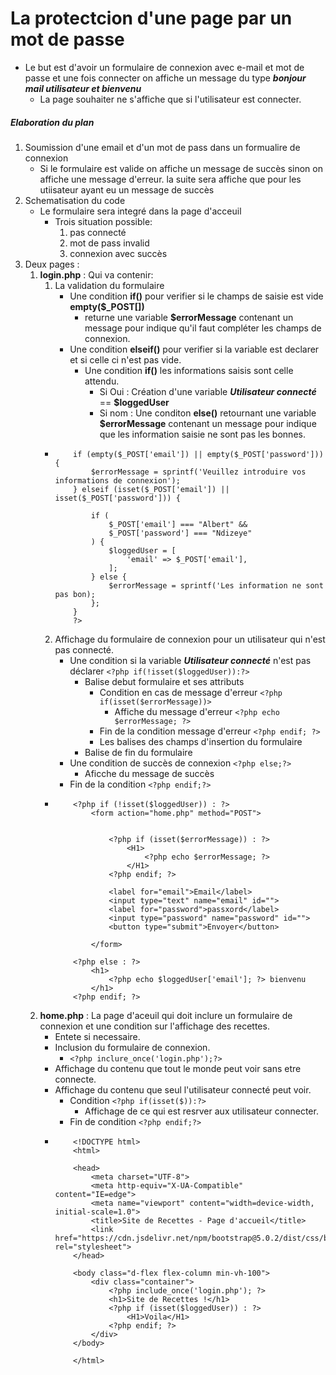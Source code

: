 # La protectcion d'une page par un mot de passe

- Le but est d'avoir un formulaire de connexion avec e-mail et mot de passe et une fois connecter on affiche un message du type ***bonjour mail utilisateur et bienvenu*** 
    - La page souhaiter ne s'affiche que si l'utilisateur est connecter. 

##### Elaboration du plan
1. Soumission d'une email et d'un mot de pass dans un formualire de connexion 
    - Si le formulaire est valide on affiche un message de succès sinon on affiche une message d'erreur. la suite sera affiche que pour les utiisateur ayant eu un message de succès
2. Schematisation du code 
    - Le formulaire sera integré dans la page d'acceuil
        - Trois situation possible:
            1. pas connecté
            2. mot de pass invalid
            3. connexion avec succès
2. Deux pages :
    1. **login.php** : Qui va contenir: 
        1. La validation du formulaire
            - Une condition **if()** pour verifier si le champs de saisie est vide **empty($_POST[])**
                - returne une variable **$errorMessage** contenant un message pour indique qu'il faut compléter les champs de connexion.
            - Une condition **elseif()** pour verifier si la variable est declarer et si celle ci n'est pas vide. 
                - Une condition **if()** les informations saisis sont celle attendu. 
                    - Si Oui : Création d'une variable ***Utilisateur connecté*** == **$loggedUser**
                    - Si nom : Une conditon **else()** retournant une variable **$errorMessage** contenant un message pour indique que les information saisie ne sont pas les bonnes. 
        -   ```
                if (empty($_POST['email']) || empty($_POST['password'])) {
                    $errorMessage = sprintf('Veuillez introduire vos informations de connexion');
                } elseif (isset($_POST['email']) || isset($_POST['password'])) {

                    if (
                        $_POST['email'] === "Albert" &&
                        $_POST['password'] === "Ndizeye"
                    ) {
                        $loggedUser = [
                            'email' => $_POST['email'],
                        ];
                    } else {
                        $errorMessage = sprintf('Les information ne sont pas bon);
                    };
                }
                ?>
            ```
        2. Affichage du formulaire de connexion pour un utilisateur qui n'est pas connecté. 
            - Une condition si la variable ***Utilisateur connecté*** n'est pas déclarer  `<?php if(!isset($loggedUser)):?>`
                - Balise debut formulaire et ses attributs
                    - Condition en cas de message d'erreur `<?php if(isset($errorMessage))>`
                        - Affiche du message d'erreur `<?php echo $errorMessage; ?>`
                    - Fin de la condition message d'erreur `<?php endif; ?>`
                    - Les balises des champs d'insertion du formulaire
                - Balise de fin du formulaire
            - Une condition de succès de connexion `<?php else;?>`
                - Aficche du message de succès
            - Fin de la condition `<?php endif;?>` 
        -   ```
                <?php if (!isset($loggedUser)) : ?>
                    <form action="home.php" method="POST">


                        <?php if (isset($errorMessage)) : ?>
                            <H1>
                                <?php echo $errorMessage; ?>
                            </H1>
                        <?php endif; ?>

                        <label for="email">Email</label>
                        <input type="text" name="email" id="">
                        <label for="password">passxord</label>
                        <input type="password" name="password" id="">
                        <button type="submit">Envoyer</button>

                    </form>

                <?php else : ?>
                    <h1>
                        <?php echo $loggedUser['email']; ?> bienvenu
                    </h1>
                <?php endif; ?>
            ```
    2. **home.php** : La page d'aceuil qui doit inclure un formulaire de connexion et une condition sur l'affichage des recettes.
        - Entete si necessaire. 
        - Inclusion du formulaire de connexion.
            - `<?php inclure_once('login.php');?>`
        - Affichage du contenu que tout le monde peut voir sans etre connecte. 
        - Affichage du contenu que seul l'utilisateur connecté peut voir. 
            - Condition `<?php if(isset($)):?>`
                - Affichage de ce qui est resrver aux utilisateur connecter. 
            - Fin de condition `<?php endif;?>`
        -   ```
                <!DOCTYPE html>
                <html>

                <head>
                    <meta charset="UTF-8">
                    <meta http-equiv="X-UA-Compatible" content="IE=edge">
                    <meta name="viewport" content="width=device-width, initial-scale=1.0">
                    <title>Site de Recettes - Page d'accueil</title>
                    <link href="https://cdn.jsdelivr.net/npm/bootstrap@5.0.2/dist/css/bootstrap.min.css" rel="stylesheet">
                </head>

                <body class="d-flex flex-column min-vh-100">
                    <div class="container">
                        <?php include_once('login.php'); ?>
                        <h1>Site de Recettes !</h1>
                        <?php if (isset($loggedUser)) : ?>
                            <H1>Voila</H1>
                        <?php endif; ?>
                    </div>
                </body>

                </html>
            ```  



